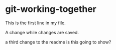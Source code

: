 # git-working-together

This is the first line in my file. 

A change while changes are saved.

a third change to the readme 
is this going to show? 